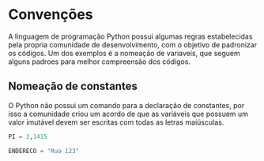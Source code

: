 # Convenções
A linguagem de programação Python possui algumas regras estabelecidas pela propria comunidade de desenvolvimento, com o objetivo de padronizar os códigos. Um dos exemplos é a nomeação de variaveis, que seguem alguns padroes para melhor compreensão dos códigos.

## Nomeação de constantes

O Python não possui um comando para a declaração de constantes, por isso a comunidade criou um acordo de que as variáveis que possuem um valor imutável devem ser escritas com todas as letras maiúsculas.

```python
PI = 3,1415

ENDERECO = "Rua 123"
```